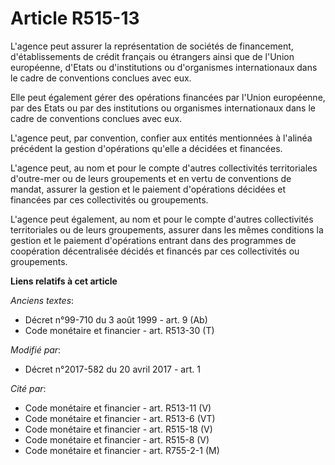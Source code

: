 # Article R515-13

L'agence peut assurer la représentation de sociétés de financement, d'établissements de crédit français ou étrangers ainsi
que de l'Union européenne, d'Etats ou d'institutions ou d'organismes internationaux dans le cadre de conventions conclues
avec eux.

Elle peut également gérer des opérations financées par l'Union européenne, par des Etats ou par des institutions ou
organismes internationaux dans le cadre de conventions conclues avec eux.

L'agence peut, par convention, confier aux entités mentionnées à l'alinéa précédent la gestion d'opérations qu'elle a
décidées et financées.

L'agence peut, au nom et pour le compte d'autres collectivités territoriales d'outre-mer ou de leurs groupements et en vertu
de conventions de mandat, assurer la gestion et le paiement d'opérations décidées et financées par ces collectivités ou
groupements.

L'agence peut également, au nom et pour le compte d'autres collectivités territoriales ou de leurs groupements, assurer dans
les mêmes conditions la gestion et le paiement d'opérations entrant dans des programmes de coopération décentralisée décidés
et financés par ces collectivités ou groupements.

**Liens relatifs à cet article**

_Anciens textes_:

  - Décret n°99-710 du 3 août 1999 - art. 9 (Ab)
  - Code monétaire et financier - art. R513-30 (T)

_Modifié par_:

  - Décret n°2017-582 du 20 avril 2017 - art. 1

_Cité par_:

  - Code monétaire et financier - art. R513-11 (V)
  - Code monétaire et financier - art. R513-6 (VT)
  - Code monétaire et financier - art. R515-18 (V)
  - Code monétaire et financier - art. R515-8 (V)
  - Code monétaire et financier - art. R755-2-1 (M)
